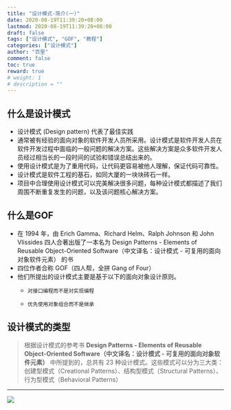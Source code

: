 ```yaml
---
title: "设计模式-简介(一)"
date: 2020-08-19T11:39:20+08:00
lastmod: 2020-08-19T11:39:20+08:00
draft: false
tags: ["设计模式", "GOF", "教程"]
categories: ["设计模式"]
author: "百里"
comment: false
toc: true
reward: true
# weight: 1
# description = ""
---
```



## 什么是设计模式

- 设计模式 (Design pattern) 代表了最佳实践
- 通常被有经验的面向对象的软件开发人员所采用。设计模式是软件开发人员在软件开发过程中面临的一般问题的解决方案。这些解决方案是众多软件开发人员经过相当长的一段时间的试验和错误总结出来的。
- 使用设计模式是为了重用代码，让代码更容易被他人理解，保证代码可靠性。
- 设计模式是软件工程的基石，如同大厦的一块块砖石一样。
- 项目中合理使用设计模式可以完美解决很多问题，每种设计模式都描述了我们周围不断重复发生的问题，以及该问题核心解决方案。



## 什么是GOF
- 在 1994 年，由 Erich Gamma、Richard Helm、Ralph Johnson 和 John Vlissides 四人合著出版了一本名为 Design Patterns - Elements of Reusable Object-Oriented Software（中文译名：设计模式 - 可复用的面向对象软件元素） 的书
- 四位作者合称 GOF（四人帮，全拼 Gang of Four）
- 他们所提出的设计模式主要是基于以下的面向对象设计原则。
  - 	对接口编程而不是对实现编程
  - 	优先使用对象组合而不是继承

## 设计模式的类型

> 根据设计模式的参考书 **Design Patterns - Elements of Reusable Object-Oriented Software（中文译名：设计模式 - 可复用的面向对象软件元素）** 中所提到的，总共有 23 种设计模式。这些模式可以分为三大类：创建型模式（Creational Patterns）、结构型模式（Structural Patterns）、行为型模式（Behavioral Patterns）

------

![](https://cdn.jsdelivr.net/gh/yezihack/assets/b/20200819144839.png?imageslim)
